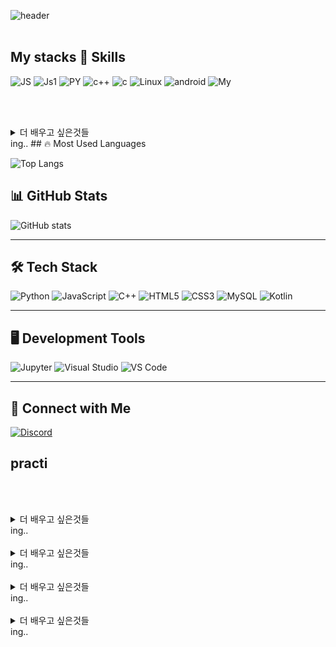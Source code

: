 ![header](https://capsule-render.vercel.app/api?type=rect&color=auto&height=300&section=header&text=👋Welcome👋&fontSize=90&fontColor=white)
<br/><br/>
## My stacks 🚀 Skills
![JS](https://img.shields.io/badge/Java-ED8B00?style=for-the-badge&logo=openjdk&logoColor=white)
![Js1](https://img.shields.io/badge/JavaScript-F7DF1E?style=for-the-badge&logo=JavaScript&logoColor=white)
![PY](https://img.shields.io/badge/Python-CC342D?style=for-the-badge&logo=python&logoColor=white)
![c++](https://img.shields.io/badge/C%2B%2B-00599C?style=for-the-badge&logo=c%2B%2B&logoColor=white)
![c](https://img.shields.io/badge/C-00599C?style=for-the-badge&logo=c&logoColor=white)
![Linux](https://img.shields.io/badge/Linux-FCC624?style=for-the-badge&logo=linux&logoColor=black)
![android](https://img.shields.io/badge/Android-3DDC84?style=for-the-badge&logo=android&logoColor=white)
![My](https://img.shields.io/badge/MySQL-005C84?style=for-the-badge&logo=mysql&logoColor=white)



<br/><br/>
<details>
<summary>
  더 배우고 싶은것들
</summary>
java
</details>
ing..
## 🔥 Most Used Languages

![Top Langs](https://github-readme-stats.vercel.app/api/top-langs/?username=seonghoonL&layout=compact&theme=buefy)

## 📊 GitHub Stats

![GitHub stats](https://github-readme-stats.vercel.app/api?usernameseonghoonL&show_icons=true&theme=tokyonight)

---

## 🛠️ Tech Stack

![Python](https://img.shields.io/badge/-Python-306998?style=flat-square&logo=Python&logoColor=white)
![JavaScript](https://img.shields.io/badge/-JavaScript-F7DF1E?style=flat-square&logo=javascript&logoColor=black)
![C++](https://img.shields.io/badge/-C++-00599C?style=flat-square&logo=c%2B%2B&logoColor=white)
![HTML5](https://img.shields.io/badge/-HTML5-E34F26?style=flat-square&logo=html5&logoColor=white)
![CSS3](https://img.shields.io/badge/-CSS3-1572B6?style=flat-square&logo=css3&logoColor=white)
![MySQL](https://img.shields.io/badge/-MySQL-4479A1?style=flat-square&logo=mysql&logoColor=white)
![Kotlin](https://img.shields.io/badge/-Kotlin-0095D5?style=flat-square&logo=kotlin&logoColor=white)

---

## 🖥 Development Tools

![Jupyter](https://img.shields.io/badge/Jupyter-F37626?style=flat-square&logo=jupyter&logoColor=white)
![Visual Studio](https://img.shields.io/badge/Visual%20Studio-5C2D91?style=flat-square&logo=visual-studio&logoColor=white)
![VS Code](https://img.shields.io/badge/VS%20Code-007ACC?style=flat-square&logo=visual-studio-code&logoColor=white)

---

## 📢 Connect with Me

[![Discord](https://img.shields.io/badge/Discord-5865F2?style=flat-square&logo=discord&logoColor=white)](https://discord.com/users/tkfkds99)
## practi
<br/><br/>
<details>
<summary>
  더 배우고 싶은것들
</summary>
java
</details>
ing..
<br/><br/>
<details>
<summary>
  더 배우고 싶은것들
</summary>
java
</details>
ing..
<br/><br/>
<details>
<summary>
  더 배우고 싶은것들
</summary>
java
</details>
ing..
<br/><br/>
<details>
<summary>
  더 배우고 싶은것들
</summary>
java
</details>
ing..
